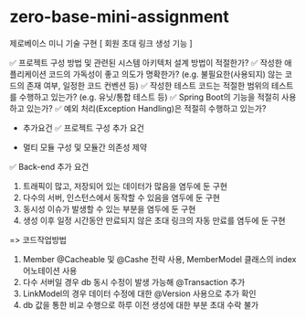 # zero-base-mini-assignment
제로베이스 미니 기술 구현 
[ 회원 초대 링크 생성 기능 ]

✅ 프로젝트 구성 방법 및 관련된 시스템 아키텍처 설계 방법이 적절한가?
✅ 작성한 애플리케이션 코드의 가독성이 좋고 의도가 명확한가? (e.g. 불필요한(사용되지) 않는 코드의 존재 여부, 일정한 코드 컨벤션 등)
✅ 작성한 테스트 코드는 적절한 범위의 테스트를 수행하고 있는가? (e.g. 유닛/통합 테스트 등)
✅ Spring Boot의 기능을 적절히 사용하고 있는가?
✅ 예외 처리(Exception Handling)은 적절히 수행하고 있는가?

+ 추가요건
✅ 프로젝트 구성 추가 요건
- 멀티 모듈 구성 및 모듈간 의존성 제약

✅ Back-end 추가 요건
1. 트래픽이 많고, 저장되어 있는 데이터가 많음을 염두에 둔 구현
2. 다수의 서버, 인스턴스에서 동작할 수 있음을 염두에 둔 구현
3. 동시성 이슈가 발생할 수 있는 부분을 염두에 둔 구현
4. 생성 이후 일정 시간동안 만료되지 않은 초대 링크의 자동 만료를 염두에 둔 구현

=> 코드작업방법
1. Member @Cacheable 및 @Cashe 전략 사용, MemberModel 클래스의 index 어노테이션 사용
2. 다수 서버일 경우 db 동시 수정이 발생 가능해 @Transaction 추가 
3. LinkModel의 경우 데이터 수정에 대한 @Version 사용으로 추가 확인
4. db 값을 통한 비교 수행으로 하루 이전 생성에 대한 부분 초대 수락 불가 
